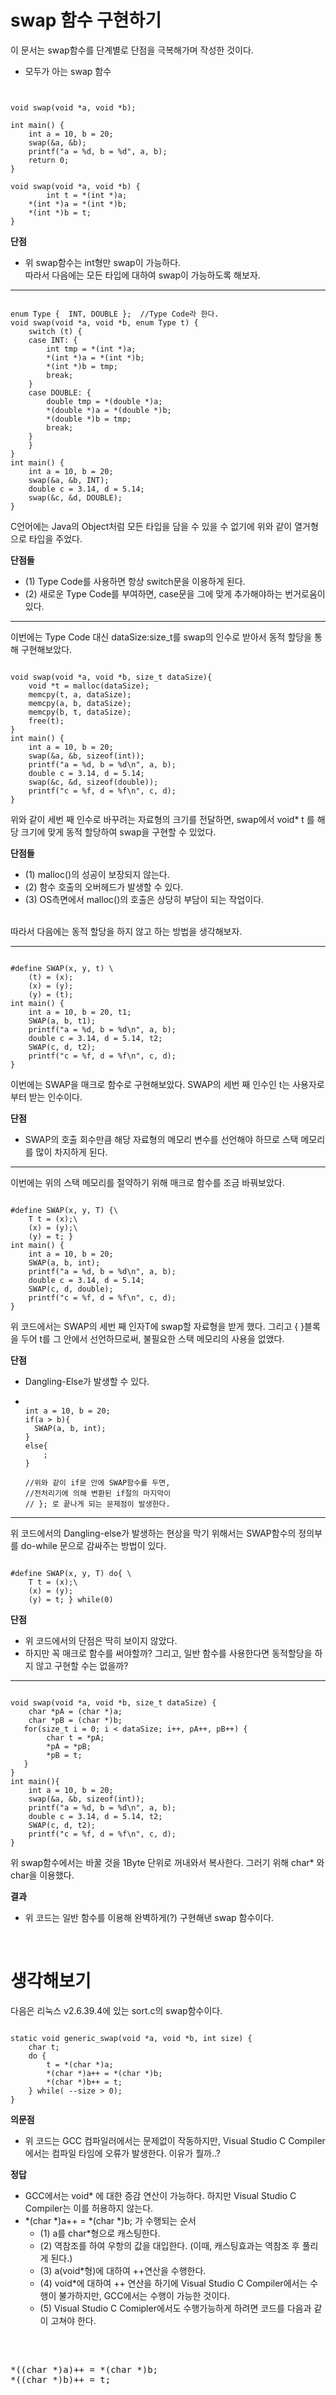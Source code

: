 swap 함수 구현하기
=================
이 문서는 swap함수를 단계별로 단점을 극복해가며 작성한 것이다.

* 모두가 아는 swap 함수
<pre><code>

void swap(void *a, void *b);

int main() {
	int a = 10, b = 20;
	swap(&a, &b);
	printf("a = %d, b = %d", a, b);
	return 0;
}

void swap(void *a, void *b) {
        int t = *(int *)a;
	*(int *)a = *(int *)b;
	*(int *)b = t;
}
</code></pre>

__단점__

*  위 swap함수는 int형만 swap이 가능하다.   
따라서 다음에는 모든 타입에 대하여 swap이 가능하도록 해보자.
<hr/>
<pre><code>
enum Type {  INT, DOUBLE };  //Type Code라 한다.
void swap(void *a, void *b, enum Type t) {
	switch (t) {
	case INT: {
		int tmp = *(int *)a;
		*(int *)a = *(int *)b;
		*(int *)b = tmp;
		break;
	}
	case DOUBLE: {
		double tmp = *(double *)a;
		*(double *)a = *(double *)b;
		*(double *)b = tmp;
		break;
	}
	}
}
int main() {
	int a = 10, b = 20;
   	swap(&a, &b, INT);
   	double c = 3.14, d = 5.14;
   	swap(&c, &d, DOUBLE);
}
</code></pre>
C언어에는 Java의 Object처럼 모든 타입을 담을 수 있을 수 없기에   
위와 같이 열거형으로 타입을 주었다.

__단점들__

* (1) Type Code를 사용하면 항상 switch문을 이용하게 된다.
* (2) 새로운 Type Code를 부여하면, case문을 그에 맞게 추가해야하는 번거로움이 있다.
<hr/>
이번에는 Type Code 대신 dataSize:size_t를 swap의   
인수로 받아서 동적 할당을 통해 구현해보았다.
<pre><code>
void swap(void *a, void *b, size_t dataSize){
    void *t = malloc(dataSize);
    memcpy(t, a, dataSize);
    memcpy(a, b, dataSize);
    memcpy(b, t, dataSize);
    free(t);
}
int main() {
	int a = 10, b = 20;
	swap(&a, &b, sizeof(int));
	printf("a = %d, b = %d\n", a, b);
	double c = 3.14, d = 5.14;
	swap(&c, &d, sizeof(double));
	printf("c = %f, d = %f\n", c, d);
}
</code></pre>
위와 같이 세번 째 인수로 바꾸려는 자료형의 크기를 전달하면,
swap에서 void* t 를 해당 크기에 맞게 동적 할당하여
swap을 구현할 수 있었다.
<br/>

__단점들__

* (1) malloc()의 성공이 보장되지 않는다.
* (2) 함수 호출의 오버헤드가 발생할 수 있다.
* (3) OS측면에서 malloc()의 호출은 상당히 부담이 되는 작업이다.
<br/>
따라서 다음에는 동적 할당을 하지 않고 하는 방법을 생각해보자.
<hr/>
<pre><code>
#define SWAP(x, y, t) \
    (t) = (x);
    (x) = (y);
    (y) = (t);
int main() {
	int a = 10, b = 20, t1;
	SWAP(a, b, t1);
	printf("a = %d, b = %d\n", a, b);
	double c = 3.14, d = 5.14, t2;
   	SWAP(c, d, t2);
   	printf("c = %f, d = %f\n", c, d);
}
</code></pre>
이번에는 SWAP을 매크로 함수로 구현해보았다.
SWAP의 세번 째 인수인 t는 사용자로부터 받는 인수이다.

__단점__

* SWAP의 호출 회수만큼 해당 자료형의 메모리 변수를 선언해야 하므로 스택 메모리를 많이 차지하게 된다. 

<hr/>
이번에는 위의 스택 메모리를 절약하기 위해 매크로 함수를 조금 바꿔보았다.
<pre><code>
#define SWAP(x, y, T) {\
	T t = (x);\
	(x) = (y);\
	(y) = t; }
int main() {
	int a = 10, b = 20;
   	SWAP(a, b, int);
   	printf("a = %d, b = %d\n", a, b);
   	double c = 3.14, d = 5.14;
   	SWAP(c, d, double);
   	printf("c = %f, d = %f\n", c, d);
}
</pre></code>
위 코드에서는 SWAP의 세번 째 인자T에 swap할 자료형을 받게 했다.   
그리고 { }블록을 두어 t를 그 안에서 선언하므로써, 불필요한 스택 메모리의 사용을 없앴다.

__단점__

* Dangling-Else가 발생할 수 있다.
* <pre><code>
  int a = 10, b = 20;
  if(a > b){
    SWAP(a, b, int);
  }
  else{
      ;
  }

  //위와 같이 if문 안에 SWAP함수를 두면,
  //전처리기에 의해 변환된 if절의 마지막이
  // }; 로 끝나게 되는 문제점이 발생한다.
  </code></pre>

<hr/>
위 코드에서의 Dangling-else가 발생하는 현상을   
막기 위해서는 SWAP함수의 정의부를 do-while 문으로   
감싸주는 방법이 있다.
<pre><code>
#define SWAP(x, y, T) do{ \
    T t = (x);\
    (x) = (y);
    (y) = t; } while(0)
</code></pre>

__단점__

* 위 코드에서의 단점은 딱히 보이지 않았다. 
* 하지만 꼭 매크로 함수를 써야할까? 그리고, 일반 함수를   사용한다면 동적할당을 하지 않고 구현할 수는 없을까?
<hr/>

<pre style="width:500px"><code>
void swap(void *a, void *b, size_t dataSize) {
    char *pA = (char *)a;
    char *pB = (char *)b;
   for(size_t i = 0; i < dataSize; i++, pA++, pB++) {
        char t = *pA;
        *pA = *pB;
        *pB = t;
   }
}
int main(){
  	int a = 10, b = 20;
   	swap(&a, &b, sizeof(int));
   	printf("a = %d, b = %d\n", a, b);
   	double c = 3.14, d = 5.14, t2;
   	SWAP(c, d, t2);
   	printf("c = %f, d = %f\n", c, d);
}
</code></pre>

위 swap함수에서는 바꿀 것을 1Byte 단위로 꺼내와서   복사한다. 그러기 위해 char* 와 char을 이용했다.

__결과__

* 위 코드는 일반 함수를 이용해 완벽하게(?) 구현해낸 swap 함수이다.

<br/>
<h1>생각해보기</h1>
다음은 리눅스 v2.6.39.4에 있는 sort.c의 swap함수이다.
<pre><code>
static void generic_swap(void *a, void *b, int size) {
    char t;
    do {
        t = *(char *)a;
        *(char *)a++ = *(char *)b;
        *(char *)b++ = t;
    } while( --size > 0);
}
</code></pre>

__의문점__

* 위 코드는 GCC 컴파일러에서는 문제없이 작동하지만, Visual Studio C Compiler에서는 컴파일 타임에 오류가 발생한다. 이유가 뭘까..?

__정답__

* GCC에서는 void* 에 대한 증감 연산이 가능하다. 하지만 Visual Studio C Compiler는 이를 허용하지 않는다.   
* *(char *)a++ = *(char *)b; 가 수행되는 순서
   * (1) a를 char*형으로 캐스팅한다.
   * (2) 역참조를 하여 우항의 값을 대입한다. (이때, 캐스팅효과는 역참조 후 풀리게 된다.)
   * (3) a(void*형)에 대하여 ++연산을 수행한다.
   * (4) void*에 대하여 ++ 연산을 하기에 Visual Studio C Compiler에서는 수행이 불가하지만, GCC에서는 수행이 가능한 것이다. 
   * (5) Visual Studio C Comipler에서도 수행가능하게 하려면 코드를 다음과 같이 고쳐야 한다.
<br/>
<pre></code>
*((char *)a)++ = *(char *)b;
*((char *)b)++ = t;
</code></pre>
